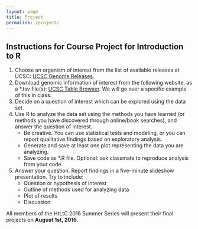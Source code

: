 ```yaml
---
layout: page
title: Project
permalink: /project/
---
```


## Instructions for Course Project for Introduction to R

1. Choose an organism of interest from the list of available releases at UCSC: [UCSC Genome Releases](https://genome.ucsc.edu/FAQ/FAQreleases.html#release1).
2. Download genomic information of interest from the following website, as a *.tsv file(s): [UCSC Table Browser](https://genome.ucsc.edu/cgi-bin/hgTables). 
We will go over a specific example of this in class.
3. Decide on a question of interest which can be explored using the data set.
4. Use R to analyze the data set using the methods you have learned (or methods you have discovered through online/book searches), and answer the question of interest.
	* Be creative. You can use statistical tests and modeling, or you can report qualitative findings based on exploratory analysis.
	* Generate and save at least one plot representing the data you are analyzing.
	* Save code as *.R file. Optional: ask classmate to reproduce analysis from your code.
6. Answer your question. Report findings in a five-minute slideshow presentation. Try to include:
	* Question or hypothesis of interest
	* Outline of methods used for analyzing data
	* Plot of results
	* Discussion

All members of the HtLtC 2016 Summer Series will present their final projects on **August 1st, 2016**.